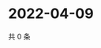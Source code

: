 # 2022-04-09

共 0 条

<!-- BEGIN WEIBO -->
<!-- 最后更新时间 Sat Apr 09 2022 19:01:01 GMT+0800 (China Standard Time) -->

<!-- END WEIBO -->
